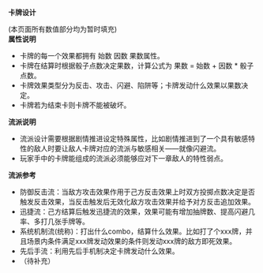 **卡牌设计**  
  
(本页面所有数值部分均为暂时填充)  
**属性说明**

* 卡牌的每一个效果都拥有 始数 因数 果数属性。
* 卡牌在结算时根据骰子点数决定果数，计算公式为 果数 = 始数 + 因数 * 骰子点数。
* 卡牌效果类型分为反击、攻击、闪避、陷阱等；卡牌发动什么效果以果数决定。
* 卡牌若为结束卡则卡牌不能被破坏。
  
**流派说明**  
  
- 流派设计需要根据剧情推进设定特殊属性，比如剧情推进到了一个具有敏感特性的敌人时要让敌人卡牌对应的流派与敏感相关——就像闪避流。  
- 玩家手中的卡牌能组成的流派必须能够应对下一章敌人的特性弱点。  
  
**流派参考**  
- 防御反击流：当敌方攻击效果作用于己方反击效果上时双方投掷点数决定是否触发反击效果，当反击触发后无效化敌方攻击效果并给予对方反击追加效果。  
- 迅捷流：己方结算后触发迅捷流的效果，效果可能有增加抽牌数、提高闪避几率、多打几张手牌等。  
- 系统机制流(统称)：打出什么combo，结算什么效果。比如打了个xxx牌，并且场景内条件满足xxx牌发动效果的条件则发动xxx牌的敌方即死效果。  
- 先后手流：利用先后手机制决定卡牌发动什么效果。
- （待补充）